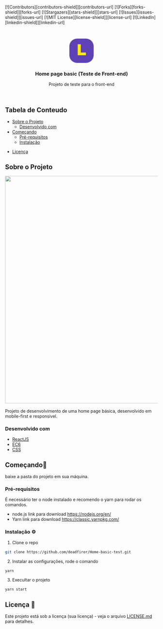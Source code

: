 <!-- PROJECT SHIELDS -->
<!--
*** I'm using markdown "reference style" links for readability.
*** Reference links are enclosed in brackets [ ] instead of parentheses ( ).
*** See the bottom of this document for the declaration of the reference variables
*** for contributors-url, forks-url, etc. This is an optional, concise syntax you may use.
*** https://www.markdownguide.org/basic-syntax/#reference-style-links
-->
[![Contributors][contributors-shield]][contributors-url]
[![Forks][forks-shield]][forks-url]
[![Stargazers][stars-shield]][stars-url]
[![Issues][issues-shield]][issues-url]
[![MIT License][license-shield]][license-url]
[![LinkedIn][linkedin-shield]][linkedin-url]


<!-- PROJECT LOGO -->
<br />
<p align="center">
  <a href="https://github.com/github_username/repo_name">
    <img src="src/assets/images/grupo2820@2x.png" alt="Logo" width="80" height="80">
  </a>

  <h3 align="center">Home page basic (Teste de Front-end)</h3>

  <p align="center">
    Projeto de teste para o front-end
    <br />
    <!--a href="https://github.com/deadfirer/Home-basic-test"><strong>Explore the docs »</strong></a-->
    <br />
    <br />
    <!--a href="https://github.com/deadfirer/Home-basic-test">View Demo</a>
    ·
    <a href="https://github.com/deadfirer/Home-basic-test/issues">Report Bug</a>
    ·
    <a href="https://github.com/deadfirer/Home-basic-test/issues">Request Feature</a-->
  </p>
</p>

<!-- TABLE OF CONTENTS -->
## Tabela de Conteudo

* [Sobre o Projeto](#sobre-o-projeto)
  * [Desenvolvido com](#desenvolvido-com)
* [Começando](#começando🚀)
  * [Pré-requisitos](#pre-requisitos)
  * [Instalação](#instalação)
<!--* [Usage](#usage)
* [Roadmap](#roadmap)
* [Contributing](#contributing)-->
* [Licença](#licença)
<!--* [Contact](#contact)
* [Acknowledgements](#acknowledgements)-->



## Sobre o Projeto

<p align="center">
  <img width="1050" height="750" src="https://drive.google.com/uc?export=view&id=13hSKk9Dcz2zPMqxDkEEj4UZfLGTQvlPO">
</p>

Projeto de desenvolvimento de uma home page básica, desenvolvido em mobile-first e responsivel.

### Desenvolvido com

* [ReactJS]()
* [EC6]()
* [CSS]()

<!-- GETTING STARTED -->
## Começando🚀 

baixe a pasta do projeto em sua máquina.

### Pré-requisitos

É necessário ter o node instalado e recomendo o yarn para rodar os comandos.
* node.js
link para download https://nodejs.org/en/
* Yarn
link para download https://classic.yarnpkg.com/

### Instalação ⚙ 

1. Clone o repo
```sh
git clone https://github.com/deadfirer/Home-basic-test.git
```
2. Instalar as configurações, rode o comando
```sh
yarn
```
3. Execultar o projeto
```sh
yarn start
```

## Licença 📄 

Este projeto está sob a licença (sua licença) - veja o arquivo [LICENSE.md](https://github.com/usuario/projeto/licenca) para detalhes.
